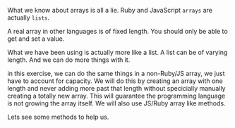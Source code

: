What we know about arrays is all a lie. Ruby and JavaScript `arrays` are actually `lists`. 

A real array in other languages is of fixed length. You should only be able to get and set a value.

What we have been using is actually more like a list. A list can be of varying length. And we can do more things with it.

in this exercise, we can do the same things in a non-Ruby/JS array, we just have to account for capacity. We will do this by creating an
array with one length and never adding more past that length
without specicially manually creating a totally new array. This
will guarantee the programming language is not growing the array
itself. We will also use JS/Ruby array like methods. 


Lets see some methods to help us.
